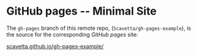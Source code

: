 # GitHub pages -- Minimal Site

The `gh-pages` branch of this remote repo, 
(`Scavetta/gh-pages-example`), is the source for the corresponding 
_GitHub pages_ site:
 
[scavetta.github.io/gh-pages-example/](https://scavetta.github.io/gh-pages-example/)
